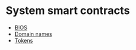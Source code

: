 
# System smart contracts

* [BIOS](/devportal/system_contracts/cyber.bios_contract.md)
* [Domain names](/devportal/system_contracts/cyber.domain_contract.md)
* [Tokens](/devportal/system_contracts/cyber.token_contract.md)

